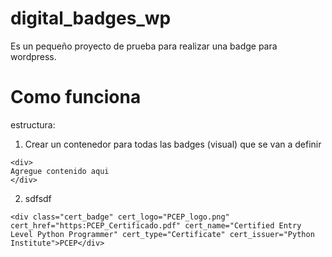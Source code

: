# digital_badges_wp
 
Es un pequeño proyecto de prueba para realizar una badge para wordpress.

# Como funciona

estructura:

1. Crear un contenedor para todas las badges (visual) que se van a definir

```
<div>
Agregue contenido aqui
</div>
```
2. sdfsdf 


```
<div class="cert_badge" cert_logo="PCEP_logo.png" cert_href="https:PCEP_Certificado.pdf" cert_name="Certified Entry Level Python Programmer" cert_type="Certificate" cert_issuer="Python Institute">PCEP</div>
```
